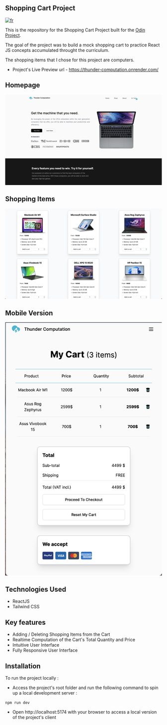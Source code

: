 ## Shopping Cart Project

[![fr](https://img.shields.io/badge/lang-fr-blue)](README.fr.md)

This is the repository for the Shopping Cart Project built for the [Odin Project](https://www.theodinproject.com/lessons/node-path-react-new-shopping-cart).

The goal of the project was to build a mock shopping cart to practice React JS concepts accumulated throught the curriculum.

The shopping items that I chose for this project are computers.

- Project's Live Preview url - https://thunder-computation.onrender.com/

## Homepage

![Homepage Screenshot](/screenshots//Homepage-screenshot.png)

## Shopping Items

![Shopping Items Screenshot](/screenshots//Shopping-items-screenshot.png)

## Mobile Version

![Mobile Version Screenshot](/screenshots//Mobile-Version-screenshot.png)

## Technologies Used

- ReactJS
- Tailwind CSS

## Key features

- Adding / Deleting Shopping Items from the Cart
- Realtime Computation of the Cart's Total Quantity and Price
- Intuitive User Interface
- Fully Responsive User Interface

## Installation

To run the project locally :

- Access the project's root folder and run the following command to spin up a local development server :

```
npm run dev
```

- Open http://localhost:5174 with your browser to access a local version of the project's client
